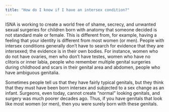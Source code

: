 ```yaml
---
title: "How do I know if I have an intersex condition?"
---
```


<p><span class="caps">ISNA</span> is working to create a world free of shame, secrecy, and unwanted sexual surgeries for children born with anatomy that someone decided is not standard male or female. This is different from, for example, having a feeling that your identity is different from most women (or men). People with intersex conditions generally don&#8217;t have to search for evidence that they are intersexed; the evidence is in their own bodies. For instance, women who do not have ovaries, men who don&#8217;t have testes, women who have no clitoris or inner labia, people who remember multiple genital surgeries during childhood and scars in their genital area and abdomen, people who have ambiguous genitalia.  </p>

<p>Sometimes people tell us that they have fairly typical genitals, but they think that they must have been born intersex and subjected to a sex change as an infant. Surgeons, even today, cannot create &#8220;normal&#8221; looking genitals, and surgery was much poorer decades ago. Thus, if you have genitals that look like most women (or men), then you were surely born with these genitals.</p>